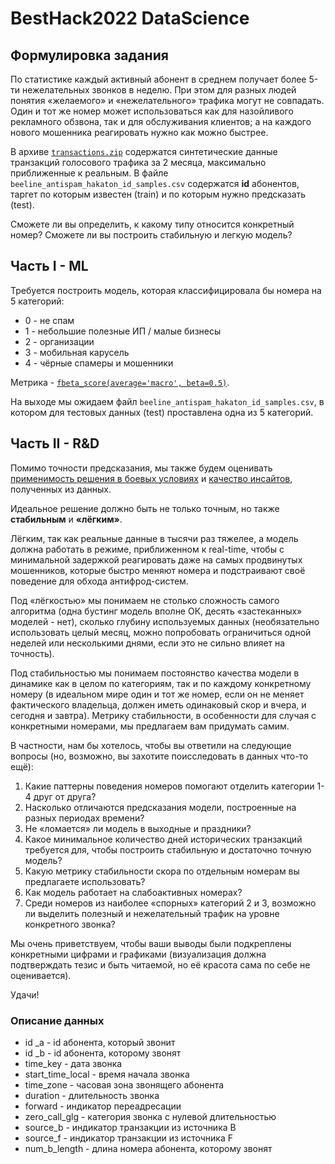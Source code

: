 # BestHack2022 DataScience

## Формулировка задания

По статистике каждый активный абонент в среднем получает более 5-ти нежелательных звонков в неделю. При этом
для разных людей понятия «желаемого» и «нежелательного» трафика могут не совпадать. Один и тот же номер
может использоваться как для назойливого рекламного обзвона, так и для обслуживания клиентов; а на каждого
нового мошенника реагировать нужно как можно быстрее.

В архиве [`transactions.zip`](https://drive.google.com/drive/folders/1Bn3bvV5u15a7enelJwmqyRrWu9Dfm-eZ)
содержатся синтетические данные транзакций голосового трафика за 2 месяца, максимально приближенные к
реальным. В файле `beeline_antispam_hakaton_id_samples.csv` содержатся __id__ абонентов, таргет по которым
известен (train) и по которым нужно предсказать (test).

Сможете ли вы определить, к какому типу относится конкретный номер?
Сможете ли вы построить стабильную и легкую модель?


## Часть I - ML

Требуется построить модель, которая классифицировала бы номера на 5 категорий:
- 0 - не спам
- 1 - небольшие полезные ИП / малые бизнесы
- 2 - организации
- 3 - мобильная карусель
- 4 - чёрные спамеры и мошенники

Метрика - [`fbeta_score(average='macro', beta=0.5)`](https://scikit-learn.org/stable/modules/generated/sklearn.metrics.fbeta_score.html).

На выходе мы ожидаем файл `beeline_antispam_hakaton_id_samples.csv`, в котором для тестовых данных (test)
проставлена одна из 5 категорий.


## Часть II - R&D

Помимо точности предсказания, мы также будем оценивать <u>применимость решения в боевых условиях</u> и
<u>качество инсайтов</u>, полученных из данных.

Идеальное решение должно быть не только точным, но также __стабильным__ и __«лёгким»__.

Лёгким, так как реальные данные в тысячи раз тяжелее, а модель должна работать в режиме, приближенном к
real-time, чтобы с минимальной задержкой реагировать даже на самых продвинутых мошенников, которые быстро
меняют номера и подстраивают своё поведение для обхода антифрод-систем.

Под «лёгкостью» мы понимаем не столько сложность самого алгоритма (одна бустинг модель вполне ОК, десять
«застеканных» моделей - нет), сколько глубину используемых данных (необязательно использовать целый месяц,
можно попробовать ограничиться одной неделей или несколькими днями, если это не сильно влияет на точность).
    
Под стабильностью мы понимаем постоянство качества модели в динамике как в целом по категориям, так и по
каждому конкретному номеру (в идеальном мире один и тот же номер, если он не меняет фактического владельца,
должен иметь одинаковый скор и вчера, и сегодня и завтра). Метрику стабильности, в особенности для случая
с конкретными номерами, мы предлагаем вам придумать самим.

В частности, нам бы хотелось, чтобы вы ответили на следующие вопросы (но, возможно, вы захотите
поисследовать в данных что-то ещё):
1. Какие паттерны поведения номеров помогают отделить категории 1-4 друг от друга?
2. Насколько отличаются предсказания модели, построенные на разных периодах времени?
3. Не «ломается» ли модель в выходные и праздники?
4. Какое минимальное количество дней исторических транзакций требуется для, чтобы построить стабильную
и достаточно точную модель?
5. Какую метрику стабильности скора по отдельным номерам вы предлагаете использовать?
6. Как модель работает на слабоактивных номерах?
7. Среди номеров из наиболее «спорных» категорий 2 и 3, возможно ли выделить полезный и нежелательный
трафик на уровне конкретного звонка?

Мы очень приветствуем, чтобы ваши выводы были подкреплены конкретными цифрами и графиками (визуализация
должна подтверждать тезис и быть читаемой, но её красота сама по себе не оценивается).

Удачи!


### Описание данных
- id _a - id абонента, который звонит
- id _b - id абонента, которому звонят
- time_key - дата звонка
- start_time_local - время начала звонка
- time_zone - часовая зона звонящего абонента
- duration - длительность звонка
- forward - индикатор переадресации
- zero_call_glg - категория звонка с нулевой длительностью
- source_b - индикатор транзакции из источника B
- source_f - индикатор транзакции из источника F
- num_b_length - длина номера абонента, которому звонят
